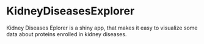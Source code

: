# KidneyDiseasesExplorer

Kidney Diseases Eplorer is a shiny app, that makes it easy to visualize some data about proteins enrolled in kidney diseases.
